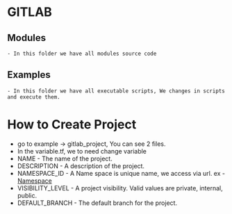 # GITLAB 

  ## Modules

    - In this folder we have all modules source code

  ## Examples
    - In this folder we have all executable scripts, We changes in scripts and execute them.


# How to Create Project
- go to example -> gitlab_project, You can see 2 files.
- In the variable.tf, we to need change variable 
- NAME - The name of the project.
- DESCRIPTION - A description of the project.
- NAMESPACE_ID - A Name space is unique name, we access via url. ex - [Namespace](https://docs.gitlab.com/ee/user/group/index.html#namespaces "Heading link")
- VISIBILITY_LEVEL - A project visibility. Valid values are private, internal, public.
- DEFAULT_BRANCH - The default branch for the project.
